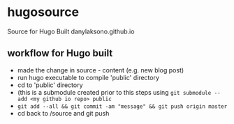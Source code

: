 # hugosource
Source for Hugo Built danylaksono.github.io

## workflow for Hugo built

* made the change in source - content (e.g. new blog post)
* run hugo executable to compile 'public' directory
* cd to 'public' directory 
* (this is a submodule created prior to this steps using `git submodule --add <my github io repo> public`
* `git add --all && git commit -am "message" && git push origin master`
* cd back to /source and git push

